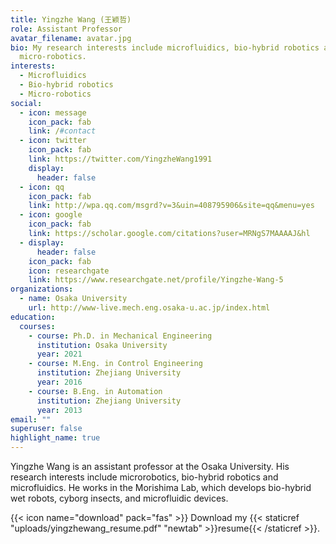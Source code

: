 ```yaml
---
title: Yingzhe Wang (王颖哲)
role: Assistant Professor
avatar_filename: avatar.jpg
bio: My research interests include microfluidics, bio-hybrid robotics and
  micro-robotics.
interests:
  - Microfluidics
  - Bio-hybrid robotics
  - Micro-robotics
social:
  - icon: message
    icon_pack: fab
    link: /#contact
  - icon: twitter
    icon_pack: fab
    link: https://twitter.com/YingzheWang1991
    display:
      header: false
  - icon: qq
    icon_pack: fab
    link: http://wpa.qq.com/msgrd?v=3&uin=408795906&site=qq&menu=yes
  - icon: google
    icon_pack: fab
    link: https://scholar.google.com/citations?user=MRNgS7MAAAAJ&hl
  - display:
      header: false
    icon_pack: fab
    icon: researchgate
    link: https://www.researchgate.net/profile/Yingzhe-Wang-5
organizations:
  - name: Osaka University
    url: http://www-live.mech.eng.osaka-u.ac.jp/index.html
education:
  courses:
    - course: Ph.D. in Mechanical Engineering
      institution: Osaka University
      year: 2021
    - course: M.Eng. in Control Engineering
      institution: Zhejiang University
      year: 2016
    - course: B.Eng. in Automation
      institution: Zhejiang University
      year: 2013
email: ""
superuser: false
highlight_name: true
---
```

Yingzhe Wang is an assistant professor at the Osaka University. His research interests include microrobotics, bio-hybrid robotics and microfluidics. He works in the Morishima Lab, which develops bio-hybrid wet robots, cyborg insects, and microfluidic devices.

{{< icon name="download" pack="fas" >}} Download my {{< staticref "uploads/yingzhewang_resume.pdf" "newtab" >}}resume{{< /staticref >}}.